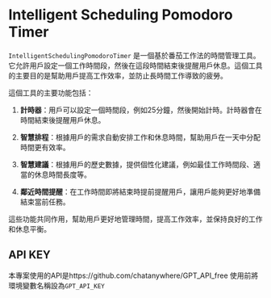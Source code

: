 # Intelligent Scheduling Pomodoro Timer

`IntelligentSchedulingPomodoroTimer` 是一個基於番茄工作法的時間管理工具。它允許用戶設定一個工作時間段，然後在這段時間結束後提醒用戶休息。這個工具的主要目的是幫助用戶提高工作效率，並防止長時間工作導致的疲勞。

這個工具的主要功能包括：

1. **計時器**：用戶可以設定一個時間段，例如25分鐘，然後開始計時。計時器會在時間結束後提醒用戶休息。

2. **智慧排程**：根據用戶的需求自動安排工作和休息時間，幫助用戶在一天中分配時間更有效率。

3. **智慧建議**：根據用戶的歷史數據，提供個性化建議，例如最佳工作時間段、適當的休息時間長度等。

4. **鄰近時間提醒**：在工作時間即將結束時提前提醒用戶，讓用戶能夠更好地準備結束當前任務。

這些功能共同作用，幫助用戶更好地管理時間，提高工作效率，並保持良好的工作和休息平衡。

## API KEY

本專案使用的API是https://github.com/chatanywhere/GPT_API_free
使用前將環境變數名稱設為`GPT_API_KEY`